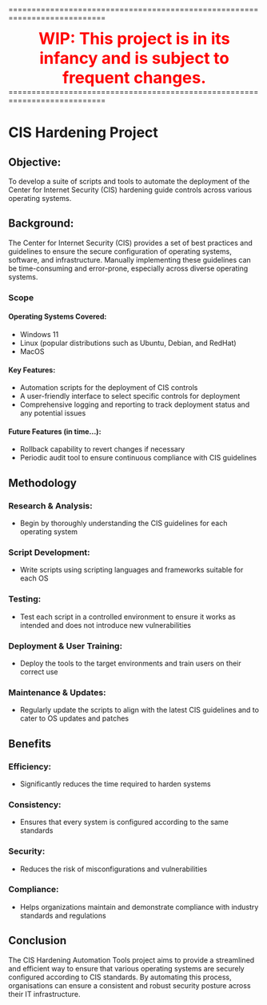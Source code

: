 ===========================================================================
<div align="center">
    <font color="red" size="6"><b>WIP: This project is in its infancy and is subject to frequent changes.</b></font>
</div>
===========================================================================

# CIS Hardening Project

## Objective:
To develop a suite of scripts and tools to automate the deployment of the Center for Internet Security (CIS) hardening guide controls across various operating systems.

## Background:
The Center for Internet Security (CIS) provides a set of best practices and guidelines to ensure the secure configuration of operating systems, software, and infrastructure. Manually implementing these guidelines can be time-consuming and error-prone, especially across diverse operating systems.

### Scope

#### Operating Systems Covered:

* Windows 11
* Linux (popular distributions such as Ubuntu, Debian, and RedHat)
* MacOS

#### Key Features:

* Automation scripts for the deployment of CIS controls
* A user-friendly interface to select specific controls for deployment
* Comprehensive logging and reporting to track deployment status and any potential issues

#### Future Features (in time...):

* Rollback capability to revert changes if necessary
* Periodic audit tool to ensure continuous compliance with CIS guidelines

## Methodology

### Research & Analysis: 

* Begin by thoroughly understanding the CIS guidelines for each operating system

### Script Development: 

* Write scripts using scripting languages and frameworks suitable for each OS

### Testing:

* Test each script in a controlled environment to ensure it works as intended and does not introduce new vulnerabilities

### Deployment & User Training:

* Deploy the tools to the target environments and train users on their correct use

### Maintenance & Updates:

* Regularly update the scripts to align with the latest CIS guidelines and to cater to OS updates and patches

## Benefits

### Efficiency:

* Significantly reduces the time required to harden systems

### Consistency:

* Ensures that every system is configured according to the same standards

### Security:

* Reduces the risk of misconfigurations and vulnerabilities

### Compliance:

* Helps organizations maintain and demonstrate compliance with industry standards and regulations

## Conclusion

The CIS Hardening Automation Tools project aims to provide a streamlined and efficient way to ensure that various operating systems are securely configured according to CIS standards. By automating this process, organisations can ensure a consistent and robust security posture across their IT infrastructure.
